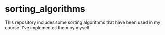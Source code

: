 # sorting_algorithms
This repository includes some sorting algorithms that have been used in my course. I've implemented them by myself.
